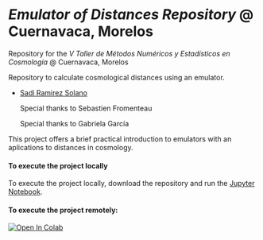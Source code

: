# *Emulator of Distances Repository* @ Cuernavaca, Morelos

Repository for the *V Taller de Métodos Numéricos y Estadísticos en Cosmología* @ Cuernavaca, Morelos

Repository to calculate cosmological distances using an emulator.

- [Sadi Ramirez Solano](mailto:sadiramirez@estudiantes.fisica.unam.mx)

  Special thanks to Sebastien Fromenteau
  
  Special thanks to Gabriela García

This project offers a brief practical introduction to emulators with an aplications to distances in cosmology.


#### To execute the project locally

To execute the project locally, download the repository and run the [Jupyter Notebook](https://github.com/sadirs/Emulador_Distancias/blob/main/emulator_distances.ipynb).

#### To execute the project remotely:

[![Open In Colab](https://colab.research.google.com/assets/colab-badge.svg)](https://drive.google.com/file/d/1fy4YLNOoITZvrvfIvaBfCPhI-ZTDdgUU/view?usp=sharing)
